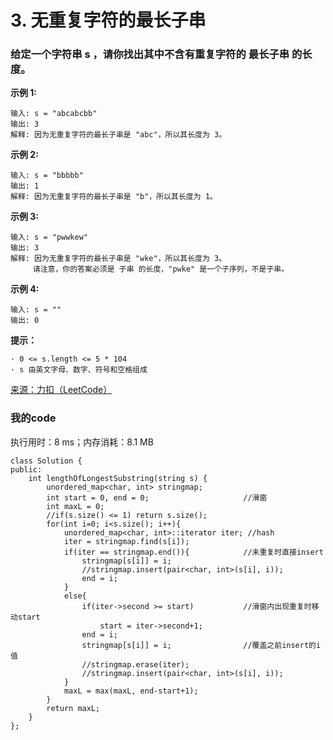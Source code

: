 # 3. 无重复字符的最长子串
### 给定一个字符串 s ，请你找出其中不含有重复字符的 最长子串 的长度。

**示例 1:**
```
输入: s = "abcabcbb"
输出: 3 
解释: 因为无重复字符的最长子串是 "abc"，所以其长度为 3。
```
**示例 2:**
```
输入: s = "bbbbb"
输出: 1
解释: 因为无重复字符的最长子串是 "b"，所以其长度为 1。
```
**示例 3:**
```
输入: s = "pwwkew"
输出: 3
解释: 因为无重复字符的最长子串是 "wke"，所以其长度为 3。
     请注意，你的答案必须是 子串 的长度，"pwke" 是一个子序列，不是子串。
```
**示例 4:**
```
输入: s = ""
输出: 0
```

**提示：**
```
· 0 <= s.length <= 5 * 104
· s 由英文字母、数字、符号和空格组成
```
[来源：力扣（LeetCode）](https://leetcode-cn.com/problems/longest-substring-without-repeating-characters)

### 我的code
执行用时：8 ms；内存消耗：8.1 MB
```
class Solution {
public:
    int lengthOfLongestSubstring(string s) {
        unordered_map<char, int> stringmap;
        int start = 0, end = 0;                     //滑窗
        int maxL = 0;
        //if(s.size() <= 1) return s.size();
        for(int i=0; i<s.size(); i++){
            unordered_map<char, int>::iterator iter; //hash
            iter = stringmap.find(s[i]);
            if(iter == stringmap.end()){            //未重复时直接insert
                stringmap[s[i]] = i;
                //stringmap.insert(pair<char, int>(s[i], i));
                end = i;
            }
            else{                               
                if(iter->second >= start)           //滑窗内出现重复时移动start
                    start = iter->second+1;
                end = i;
                stringmap[s[i]] = i;                //覆盖之前insert的i值
                //stringmap.erase(iter);
                //stringmap.insert(pair<char, int>(s[i], i));
            }
            maxL = max(maxL, end-start+1);
        }
        return maxL;
    }
};
```
